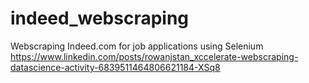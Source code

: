 # indeed_webscraping
Webscraping Indeed.com for job applications using Selenium <br>
https://www.linkedin.com/posts/rowanjstan_xccelerate-webscraping-datascience-activity-6839511464806621184-XSq8

